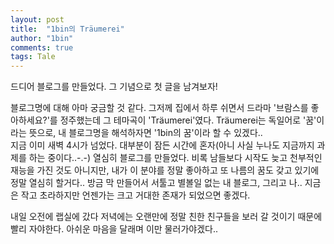 ```yaml
---
layout: post
title:  "1bin의 Träumerei"
author: "1bin"
comments: true
tags: Tale
---
```


드디어 블로그를 만들었다. 그 기념으로 첫 글을 남겨보자!

블로그명에 대해 아마 궁금할 것 같다. 그저께 집에서 하루 쉬면서 드라마 '브람스를 좋아하세요?'를 정주했는데 그 테마곡이 'Träumerei'였다. Träumerei는 독일어로 '꿈'이라는 뜻으로, 내 블로그명을 해석하자면 '1bin의 꿈'이라 할 수 있겠다..  
지금 이미 새벽 4시가 넘었다. 대부분이 잠든 시간에 혼자(아니 사실 누나도 지금까지 과제를 하는 중이다..-.-) 열심히 블로그를 만들었다. 비록 남들보다 시작도 늦고 천부적인 재능을 가진 것도 아니지만, 내가 이 분야를 정말 좋아하고 또 나름의 꿈도 갖고 있기에 정말 열심히 할거다.. 방금 막 만들어서 서툴고 별볼일 없는 내 블로그, 그리고 나.. 지금은 작고 초라하지만 언젠가는 크고 거대한 존재가 되었으면 좋겠다.

내일 오전에 랩실에 갔다 저녁에는 오랜만에 정말 친한 친구들을 보러 갈 것이기 때문에 빨리 자야한다. 아쉬운 마음을 달래며 이만 물러가야겠다..
